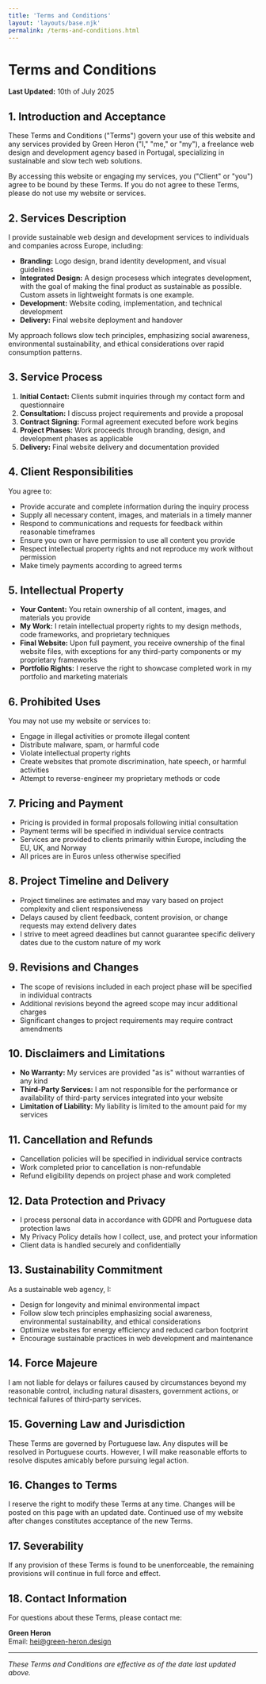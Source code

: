 ```yaml
---
title: 'Terms and Conditions'
layout: 'layouts/base.njk'
permalink: /terms-and-conditions.html
---
```


# Terms and Conditions

**Last Updated:** 10th of July 2025

## 1. Introduction and Acceptance

These Terms and Conditions ("Terms") govern your use of this website and any services provided by Green Heron ("I," "me," or "my"), a freelance web design and development agency based in Portugal, specializing in sustainable and slow tech web solutions.

By accessing this website or engaging my services, you ("Client" or "you") agree to be bound by these Terms. If you do not agree to these Terms, please do not use my website or services.

## 2. Services Description

I provide sustainable web design and development services to individuals and companies across Europe, including:

- **Branding:** Logo design, brand identity development, and visual guidelines
- **Integrated Design:** A design procesess which integrates development, with the goal of making the final product as sustainable as possible. Custom assets in lightweight formats is one example.
- **Development:** Website coding, implementation, and technical development
- **Delivery:** Final website deployment and handover

My approach follows slow tech principles, emphasizing social awareness, environmental sustainability, and ethical considerations over rapid consumption patterns.

## 3. Service Process

1. **Initial Contact:** Clients submit inquiries through my contact form and questionnaire
2. **Consultation:** I discuss project requirements and provide a proposal
3. **Contract Signing:** Formal agreement executed before work begins
4. **Project Phases:** Work proceeds through branding, design, and development phases as applicable
5. **Delivery:** Final website delivery and documentation provided

## 4. Client Responsibilities

You agree to:
- Provide accurate and complete information during the inquiry process
- Supply all necessary content, images, and materials in a timely manner
- Respond to communications and requests for feedback within reasonable timeframes
- Ensure you own or have permission to use all content you provide
- Respect intellectual property rights and not reproduce my work without permission
- Make timely payments according to agreed terms

## 5. Intellectual Property

- **Your Content:** You retain ownership of all content, images, and materials you provide
- **My Work:** I retain intellectual property rights to my design methods, code frameworks, and proprietary techniques
- **Final Website:** Upon full payment, you receive ownership of the final website files, with exceptions for any third-party components or my proprietary frameworks
- **Portfolio Rights:** I reserve the right to showcase completed work in my portfolio and marketing materials

## 6. Prohibited Uses

You may not use my website or services to:
- Engage in illegal activities or promote illegal content
- Distribute malware, spam, or harmful code
- Violate intellectual property rights
- Create websites that promote discrimination, hate speech, or harmful activities
- Attempt to reverse-engineer my proprietary methods or code

## 7. Pricing and Payment

- Pricing is provided in formal proposals following initial consultation
- Payment terms will be specified in individual service contracts
- Services are provided to clients primarily within Europe, including the EU, UK, and Norway
- All prices are in Euros unless otherwise specified

## 8. Project Timeline and Delivery

- Project timelines are estimates and may vary based on project complexity and client responsiveness
- Delays caused by client feedback, content provision, or change requests may extend delivery dates
- I strive to meet agreed deadlines but cannot guarantee specific delivery dates due to the custom nature of my work

## 9. Revisions and Changes

- The scope of revisions included in each project phase will be specified in individual contracts
- Additional revisions beyond the agreed scope may incur additional charges
- Significant changes to project requirements may require contract amendments

## 10. Disclaimers and Limitations

- **No Warranty:** My services are provided "as is" without warranties of any kind
- **Third-Party Services:** I am not responsible for the performance or availability of third-party services integrated into your website
- **Limitation of Liability:** My liability is limited to the amount paid for my services

## 11. Cancellation and Refunds

- Cancellation policies will be specified in individual service contracts
- Work completed prior to cancellation is non-refundable
- Refund eligibility depends on project phase and work completed

## 12. Data Protection and Privacy

- I process personal data in accordance with GDPR and Portuguese data protection laws
- My Privacy Policy details how I collect, use, and protect your information
- Client data is handled securely and confidentially

## 13. Sustainability Commitment

As a sustainable web agency, I:
- Design for longevity and minimal environmental impact
- Follow slow tech principles emphasizing social awareness, environmental sustainability, and ethical considerations
- Optimize websites for energy efficiency and reduced carbon footprint
- Encourage sustainable practices in web development and maintenance

## 14. Force Majeure

I am not liable for delays or failures caused by circumstances beyond my reasonable control, including natural disasters, government actions, or technical failures of third-party services.

## 15. Governing Law and Jurisdiction

These Terms are governed by Portuguese law. Any disputes will be resolved in Portuguese courts. However, I will make reasonable efforts to resolve disputes amicably before pursuing legal action.

## 16. Changes to Terms

I reserve the right to modify these Terms at any time. Changes will be posted on this page with an updated date. Continued use of my website after changes constitutes acceptance of the new Terms.

## 17. Severability

If any provision of these Terms is found to be unenforceable, the remaining provisions will continue in full force and effect.

## 18. Contact Information

For questions about these Terms, please contact me:

**Green Heron**  
Email: [hei@green-heron.design](hei@green-heron.design)    

---  

*These Terms and Conditions are effective as of the date last updated above.*